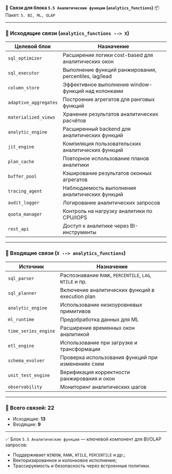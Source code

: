 🔗 **Связи для блока `5.5 Аналитические функции` (`analytics_functions`)**
📦 Пакет: `5. BI, ML, OLAP`

---

### 🔻 Исходящие связи (`analytics_functions --> X`)

| Целевой блок          | Назначение                                             |
| --------------------- | ------------------------------------------------------ |
| `sql_optimizer`       | Расширение логики cost-based для аналитических окон    |
| `sql_executor`        | Выполнение функций ранжирования, percentiles, lag/lead |
| `column_store`        | Эффективное выполнение window-функций над колонками    |
| `adaptive_aggregates` | Построение агрегатов для ранговых функций              |
| `materialized_views`  | Хранение результатов аналитических расчётов            |
| `analytic_engine`     | Расширенный backend для аналитических функций          |
| `jit_engine`          | Компиляция пользовательских аналитических функций      |
| `plan_cache`          | Повторное использование планов аналитики               |
| `buffer_pool`         | Кэширование результатов оконных агрегатов              |
| `tracing_agent`       | Наблюдаемость выполнения аналитических функций         |
| `audit_logger`        | Логирование аналитических запросов                     |
| `quota_manager`       | Контроль на нагрузку аналитики по CPU/IOPS             |
| `rest_api`            | Доступ к аналитике через BI-инструменты                |

---

### 🔺 Входящие связи (`X --> analytics_functions`)

| Источник             | Назначение                                               |
| -------------------- | -------------------------------------------------------- |
| `sql_parser`         | Распознавание `RANK`, `PERCENTILE`, `LAG`, `NTILE` и пр. |
| `sql_planner`        | Включение аналитических функций в execution plan         |
| `analytic_engine`    | Использование низкоуровневых примитивов                  |
| `ml_runtime`         | Предобработка данных для ML                              |
| `time_series_engine` | Расширение временных окон аналитикой                     |
| `etl_engine`         | Использование при загрузке и трансформации               |
| `schema_evolver`     | Проверка использования функций при изменениях схем       |
| `unit_test_engine`   | Верификация корректности ранжирования и окон             |
| `observability`      | Мониторинг аналитических шагов                           |

---

### 🧩 Всего связей: **22**

* Исходящие: **13**
* Входящие: **9**

---

✅ Блок `5.5 Аналитические функции` — ключевой компонент для BI/OLAP запросов:

* Поддерживает `WINDOW`, `RANK`, `NTILE`, `PERCENTILE` и др.;
* Векторизированное и колонковое исполнение;
* Трассируемость и безопасность через встроенные политики.
